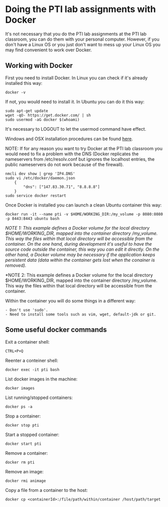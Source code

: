 # Doing the PTI lab assignments with Docker

It's not necessary that you do the PTI lab assignments at the PTI lab classroom, you can do them with your personal computer. However, if you don't have a Linux OS or you just don't want to mess up your Linux OS you may find convenient to work over Docker. 

## Working with Docker 

First you need to install Docker. In Linux you can check if it's already installed this way:

    docker -v

If not, you would need to install it. In Ubuntu you can do it this way:

    sudo apt-get update
    wget -qO- https://get.docker.com/ | sh
    sudo usermod -aG docker $(whoami)

It's necessary to LOGOUT to let the usermod command have effect.

Windows and OSX installation procedures can be found [here](https://docs.docker.com/install/).

NOTE: If for any reason you want to try Docker at the PTI lab classroom you would need to fix a problem with the DNS (Docker replicates the nameservers from /etc/resolv.conf but ignores the localhost entries, the public nameservers do not work because of the firewall).  
    
    nmcli dev show | grep 'IP4.DNS'
    sudo vi /etc/docker/daemon.json
        {
            "dns": ["147.83.30.71", "8.8.8.8"]
        }
    sudo service docker restart

Once Docker is installed you can launch a clean Ubuntu container this way:

    docker run -it --name pti -v $HOME/WORKING_DIR:/my_volume -p 8080:8080 -p 8443:8443 ubuntu bash

*NOTE 1: This example defines a Docker volume for the local directory $HOME/WORKING_DIR, mapped into the container directory /my_volume. This way the files within that local directory will be accessible from the container. On the one hand, during development it's useful to have the source code outside the container, this way you can edit it directly. On the other hand, a Docker volume may be necessary if the application keeps persistent data (data within the container gets lost when the conainer is removed).*

*NOTE 2: This example defines a Docker volume for the local directory $HOME/WORKING_DIR, mapped into the container directory /my_volume. This way the files within that local directory will be accessible from the container. 

Within the container you will do some things in a different way:

    - Don't use 'sudo'. 
    - Need to install some tools such as vim, wget, default-jdk or git.



## Some useful docker commands

Exit a container shell:

    CTRL+P+Q

Reenter a conteiner shell:

    docker exec -it pti bash

List docker images in the machine:

    docker images

List running/stopped containers:

    docker ps -a

Stop a container:

    docker stop pti

Start a stopped container:

    docker start pti

Remove a container:

    docker rm pti

Remove an image:

    docker rmi animage

Copy a file from a container to the host:

    docker cp <containerId>:/file/path/within/container /host/path/target
















